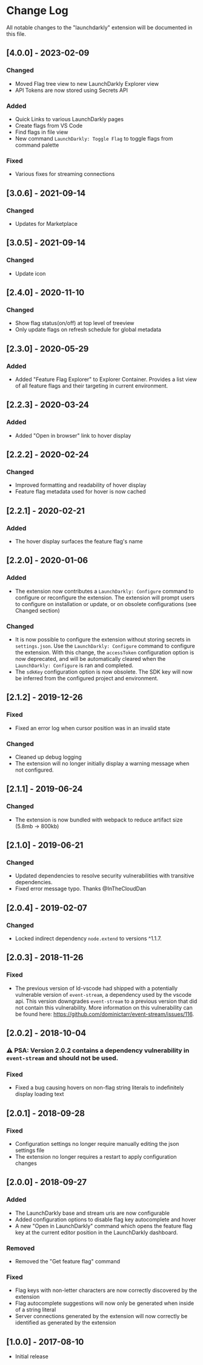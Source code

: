 # Change Log

All notable changes to the "launchdarkly" extension will be documented in this file.

## [4.0.0] - 2023-02-09

### Changed

- Moved Flag tree view to new LaunchDarkly Explorer view
- API Tokens are now stored using Secrets API

### Added

- Quick Links to various LaunchDarkly pages
- Create flags from VS Code
- Find flags in file view
- New command `LaunchDarkly: Toggle Flag` to toggle flags from command palette

### Fixed

- Various fixes for streaming connections

## [3.0.6] - 2021-09-14

### Changed

- Updates for Marketplace

## [3.0.5] - 2021-09-14

### Changed

- Update icon

## [2.4.0] - 2020-11-10

### Changed

- Show flag status(on/off) at top level of treeview
- Only update flags on refresh schedule for global metadata

## [2.3.0] - 2020-05-29

### Added

- Added "Feature Flag Explorer" to Explorer Container. Provides a list view of all feature flags and their targeting in current environment.

## [2.2.3] - 2020-03-24

### Added

- Added "Open in browser" link to hover display

## [2.2.2] - 2020-02-24

### Changed

- Improved formatting and readability of hover display
- Feature flag metadata used for hover is now cached

## [2.2.1] - 2020-02-21

### Added

- The hover display surfaces the feature flag's name

## [2.2.0] - 2020-01-06

### Added

- The extension now contributes a `LaunchDarkly: Configure` command to configure or reconfigure the extension. The extension will prompt users to configure on installation or update, or on obsolete configurations (see Changed section)

### Changed

- It is now possible to configure the extension without storing secrets in `settings.json`. Use the `LaunchDarkly: Configure` command to configure the extension. With this change, the `accessToken` configuration option is now deprecated, and will be automatically cleared when the `LaunchDarkly: Configure` is ran and completed.
- The `sdkKey` configuration option is now obsolete. The SDK key will now be inferred from the configured project and environment.

## [2.1.2] - 2019-12-26

### Fixed

- Fixed an error log when cursor position was in an invalid state

### Changed

- Cleaned up debug logging
- The extension will no longer initially display a warning message when not configured.

## [2.1.1] - 2019-06-24

### Changed

- The extension is now bundled with webpack to reduce artifact size (5.8mb -> 800kb)

## [2.1.0] - 2019-06-21

### Changed

- Updated dependencies to resolve security vulnerabilities with transitive dependencies.
- Fixed error message typo. Thanks @InTheCloudDan

## [2.0.4] - 2019-02-07

### Changed

- Locked indirect dependency `node.extend` to versions ^1.1.7.

## [2.0.3] - 2018-11-26

### Fixed

- The previous version of ld-vscode had shipped with a potentially vulnerable version of `event-stream`, a dependency used by the vscode api. This version downgrades `event-stream` to a previous version that did not contain this vulnerability. More information on this vulnerability can be found here: https://github.com/dominictarr/event-stream/issues/116.

## [2.0.2] - 2018-10-04

### ⚠ PSA: Version 2.0.2 contains a dependency vulnerability in `event-stream` and should not be used.

### Fixed

- Fixed a bug causing hovers on non-flag string literals to indefinitely display loading text

## [2.0.1] - 2018-09-28

### Fixed

- Configuration settings no longer require manually editing the json settings file
- The extension no longer requires a restart to apply configuration changes

## [2.0.0] - 2018-09-27

### Added

- The LaunchDarkly base and stream uris are now configurable
- Added configuration options to disable flag key autocomplete and hover
- A new "Open in LaunchDarkly" command which opens the feature flag key at the current editor position in the LaunchDarkly dashboard.

### Removed

- Removed the "Get feature flag" command

### Fixed

- Flag keys with non-letter characters are now correctly discovered by the extension
- Flag autocomplete suggestions will now only be generated when inside of a string literal
- Server connections generated by the extension will now correctly be identified as generated by the extension

## [1.0.0] - 2017-08-10

- Initial release
